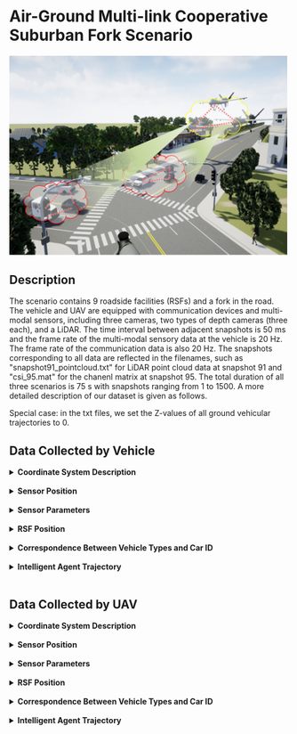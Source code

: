 # Air-Ground Multi-link Cooperative Suburban Fork Scenario
<img src="./img/Scene Overview forking road.png" alt="Display image of subruban fork scene" width="500" height="">

## Description

The scenario contains 9 roadside facilities (RSFs) and a fork in the road. The vehicle and UAV are equipped with communication devices and multi-modal sensors, including three cameras, two types of depth cameras (three each), and a LiDAR. The time interval between adjacent snapshots is 50 ms and the frame rate of the multi-modal sensory data at the vehicle is 20 Hz. The frame rate of the communication data is also 20 Hz. The snapshots corresponding to all data are reflected in the filenames, such as "snapshot91_pointcloud.txt" for LiDAR point cloud data at snapshot 91 and "csi_95.mat" for the chanenl matrix at snapshot 95. The total duration of all three scenarios is 75 s with snapshots ranging from 1 to 1500.
A more detailed description of our dataset is given as follows. 

Special case: in the txt files, we set the Z-values of all ground vehicular trajectories to 0.
 


## Data Collected by Vehicle
 
<details>
<summary><strong>Coordinate System Description</strong></summary>

#### **[World Coordinate System]:**
The world coordinate system is a North-East-Down (NED) coordinate system with the X-axis pointing north, the Y-axis pointing east, and the Z-axis pointing downward. It is a right-handed coordinate system, with the origin at the same height as the ground.

#### **[Vehicle Coordinate System]:**
This system includes both vehicles. The X-axis points forward, the Y-axis points to the right, and the Z-axis points downward relative to the vehicle. It is a right-handed coordinate system, with the origin at the center of the vehicle and a certain height relative to the ground.

The position coordinates and heading angles given in the vehicle trajectory txt files represent the position of the vehicle coordinate system's origin in the world coordinate system, as well as the orientation of the vehicle coordinate system relative to the world coordinate system. 
(Special case: in the txt files, we set the z-values of all ground vehicles' trajectories to 0. Before use, it is necessary to subtract the height of the vehicle center relative to the ground to obtain the actual coordinates of the vehicle coordinate system's origin in the world coordinate system.) Additionally, note that pitch, roll, and yaw in the vehicle trajectory txt files are given in radians.

#### **[LiDAR Coordinate System]:**
The coordinate axes align with those of the vehicle system, with the origin offset by a fixed amount relative to the vehicle coordinate system's origin.

#### **[Camera Coordinate System]:**
The coordinate axes by default align with those of the vehicle system. If multiple cameras are mounted on a device, each camera's orientation will be specified. The camera origin is offset by a fixed amount relative to the vehicle coordinate system's origin.

#### **[mmWave Radar Coordinate System]:**
The coordinate axes align with those of the vehicle system, with the origin offset by a fixed amount relative to the vehicle coordinate system's origin.

#### **[Communication Antenna Coordinate System]:**
The coordinate axes align with those of the vehicle system, with the origin offset by a fixed amount relative to the vehicle coordinate system's origin.

</details><br/>

<details>
<summary><strong>Sensor Position</strong></summary>

The scenario includes vehicles of the **"Semi Truck"**, **"Pickup"**, **"Blue SUV"**, **"Concrete"**, **"Engineering Vehicle"**, **"Compact SUV"**, **"Sedan"**, **"Refuse Truck"** and **"Subcompact SUV"** types. The relative coordinate positions and parameter information of the sensors are given as follows:


<table>
  <thead>
    <tr>
      <th rowspan="2">Side View</th>
      <th rowspan="2">Name</th>
      <th colspan="8" style="text-align: center;">Camera</th>
      <th colspan="5" style="text-align: center;">LiDAR</th>
      <th colspan="5" style="text-align: center;">mmWave Radar</th>
    </tr>
    <tr>
      <th>Direction</th>
      <th>X(m)</th>
      <th>Y(m)</th>
      <th>Z(m)</th>
      <th>Pitch</th>
      <th>Roll</th>
      <th>Yaw</th>
      <th>FoV Degrees(°)</th>
      <th>X(m)</th>
      <th>Y(m)</th>
      <th>Z(m)</th>
      <th>Vertical FoV(°)</th>
      <th>Horizontal FoV(°)</th>
      <th>X(m)</th>
      <th>Y(m)</th>
      <th>Z(m)</th>
      <th>Vertical FoV(°)</th>
      <th>Horizontal FoV(°)</th>
    </tr>
  </thead>
  <tbody>
    <tr>
      <td><img src="./img/car1.png" alt="Side view of car1" width="100"></td>
      <td>Semi Truck</td>
      <td>+x</td>
      <td>4.5</td>
      <td>0</td>
      <td>-2</td>
      <td>0</td>
      <td>0</td>
      <td>0</td>
      <td>100</td>
      <td>0</td>
      <td>0</td>
      <td>-4</td>
      <td>-25~15</td>
      <td>-180~180</td>
      <td>0</td>
      <td>0</td>
      <td>0.8</td>
      <td>-10~10</td>
      <td>-90~90</td>
    </tr>
    <tr>
      <td><img src="img/car2.png" alt="Side view of car2" width="100"></td>
      <td>Pickup</td>
      <td>+x</td>
      <td>3.5</td>
      <td>0</td>
      <td>-1.2</td>
      <td>0</td>
      <td>0</td>
      <td>0</td>
      <td>100</td>
      <td>0</td>
      <td>0</td>
      <td>-2.4</td>
      <td>-25~15</td>
      <td>-180~180</td>
      <td>0</td>
      <td>0</td>
      <td>0.8</td>
      <td>-10~10</td>
      <td>-90~90</td>
    </tr>
    <tr>
      <td><img src="img/Car_suv_blue.png" alt="Side view of car_SUV_blue" width="100"></td>
      <td>Blue SUV</td>
      <td>+x</td>
      <td>2</td>
      <td>0</td>
      <td>-1</td>
      <td>0</td>
      <td>0</td>
      <td>0</td>
      <td>100</td>
      <td>0</td>
      <td>0</td>
      <td>-1.9</td>
      <td>-25~15</td>
      <td>-180~180</td>
      <td>0</td>
      <td>0</td>
      <td>0.8</td>
      <td>-10~10</td>
      <td>-90~90</td>
    </tr>
    <tr>
      <td><img src="img/hunnintuche.png" alt="Side view of hunnintuche" width="100"></td>
      <td>Concrete</td>
      <td>+x</td>
      <td>1</td>
      <td>0</td>
      <td>-4.1</td>
      <td>0</td>
      <td>0</td>
      <td>0</td>
      <td>100</td>
      <td>0</td>
      <td>0</td>
      <td>-4.1</td>
      <td>-25~15</td>
      <td>-180~180</td>
      <td>0</td>
      <td>0</td>
      <td>0.8</td>
      <td>-10~10</td>
      <td>-90~90</td>
    </tr>
    <tr>
      <td><img src="img/pika.png" alt="Side view of pika" width="100"></td>
      <td>Engineering Vehicle</td>
      <td>+x</td>
      <td>2.8</td>
      <td>0</td>
      <td>-1.2</td>
      <td>0</td>
      <td>0</td>
      <td>0</td>
      <td>100</td>
      <td>0</td>
      <td>0</td>
      <td>-2</td>
      <td>-25~15</td>
      <td>-180~180</td>
      <td>0</td>
      <td>0</td>
      <td>0.8</td>
      <td>-10~10</td>
      <td>-90~90</td>
    </tr>
    <tr>
      <td><img src="img/SUV_NEW.png" alt="Side view of SUV_NEW" width="100"></td>
      <td>Compact SUV</td>
      <td>+x</td>
      <td>2.2</td>
      <td>0</td>
      <td>-1</td>
      <td>0</td>
      <td>0</td>
      <td>0</td>
      <td>100</td>
      <td>0</td>
      <td>0</td>
      <td>-1.78</td>
      <td>-25~15</td>
      <td>-180~180</td>
      <td>0</td>
      <td>0</td>
      <td>0.8</td>
      <td>-10~10</td>
      <td>-90~90</td>
    </tr>
    <tr>
      <td><img src="img/xiaochar-2.png" alt="Side view of xiaochar-2" width="100"></td>
      <td>Sedan</td>
      <td>+x</td>
      <td>2.3</td>
      <td>0</td>
      <td>-1</td>
      <td>0</td>
      <td>0</td>
      <td>0</td>
      <td>100</td>
      <td>0</td>
      <td>0</td>
      <td>-1.6</td>
      <td>-25~15</td>
      <td>-180~180</td>
      <td>0</td>
      <td>0</td>
      <td>0.8</td>
      <td>-10~10</td>
      <td>-90~90</td>
    </tr>
    <tr>
      <td><img src="./img/rush.png" alt="Side view of rush" width="100"></td>
      <td>Refuse Truck</td>
      <td>+x</td>
      <td>2.5</td>
      <td>0</td>
      <td>-4.1</td>
      <td>0</td>
      <td>0</td>
      <td>0</td>
      <td>100</td>
      <td>0</td>
      <td>0</td>
      <td>-4.1</td>
      <td>-25~15</td>
      <td>-180~180</td>
      <td>0</td>
      <td>0</td>
      <td>0.8</td>
      <td>-10~10</td>
      <td>-90~90</td>
    </tr>
    <tr>
      <td><img src="img/suv-2.png" alt="Side view of SUV-2" width="100"></td>
      <td>Subcompact SUV</td>
      <td>+x</td>
      <td>1.8</td>
      <td>0</td>
      <td>-1</td>
      <td>0</td>
      <td>0</td>
      <td>0</td>
      <td>100</td>
      <td>0</td>
      <td>0</td>
      <td>-1.9</td>
      <td>-25~15</td>
      <td>-180~180</td>
      <td>0</td>
      <td>0</td>
      <td>0.8</td>
      <td>-10~10</td>
      <td>-90~90</td>
    </tr>
  </tbody>
</table>

<table>
  <thead>
    <tr>
      <th rowspan="2">Side View</th>
      <th rowspan="2">Name</th>
      <th colspan="3" style="text-align: center;">Communication Equipment</th>
    </tr>
    <tr>
      <th>X(m)</th>
      <th>Y(m)</th>
      <th>Z(m)</th>
    </tr>
  </thead>
  <tbody>
    <tr>
      <td><img src="./img/car1.png" alt="Side view of car1" width="100"></td>
      <td>Semi Truck</td>
      <td>1.7</td>
      <td>0</td>
      <td>-1.7</td>
    </tr>
    <tr>
      <td><img src="img/car2.png" alt="Side view of car2" width="100"></td>
      <td>Pickup</td>
      <td>X</td>
      <td>X</td>
      <td>X</td>
    </tr>
    <tr>
      <td><img src="img/Car_suv_blue.png" alt="Side view of car_SUV_blue" width="100"></td>
      <td>Blue SUV</td>
      <td>0.8</td>
      <td>0</td>
      <td>-1</td>
    </tr>
    <tr>
      <td><img src="img/hunnintuche.png" alt="Side view of hunnintuche" width="100"></td>
      <td>Concrete</td>
      <td>0.8</td>
      <td>0</td>
      <td>-1</td>
    </tr>
    <tr>
      <td><img src="img/pika.png" alt="Side view of pika" width="100"></td>
      <td>Engineering Vehicle</td>
      <td>0.3</td>
      <td>0</td>
      <td>-1</td>
    </tr>
    <tr>
      <td><img src="img/SUV_NEW.png" alt="Side view of SUV_NEW" width="100"></td>
      <td>Compact SUV</td>
      <td>0.6</td>
      <td>-0.6</td>
      <td>-0.9</td>
    </tr>
    <tr>
      <td><img src="img/xiaochar-2.png" alt="Side view of xiaochar-2" width="100"></td>
      <td>Sedan</td>
      <td>0.6</td>
      <td>-0.6</td>
      <td>-1</td>
    </tr>
    <tr>
      <td><img src="./img/rush.png" alt="Side view of rush" width="100"></td>
      <td>Refuse Truck</td>
      <td>X</td>
      <td>X</td>
      <td>X</td>
    </tr>
    <tr>
      <td><img src="img/suv-2.png" alt="Side view of SUV-2" width="100"></td>
      <td>Subcompact SUV</td>
      <td>0.8</td>
      <td>0</td>
      <td>-1</td>
    </tr>
  </tbody>
</table>



<table>
  <thead>
    <tr>
      <th rowspan="3">Name</th>
      <th rowspan="3">Direction</th>
      <th colspan="7" style="text-align: center;">Camera</th>
      <th colspan="5" style="text-align: center;">LiDAR</th>
      <th colspan="5" style="text-align: center;">mmWave Radar</th>
    </tr>
    <tr>
      <th>X(m)</th>
      <th>Y(m)</th>
      <th>Z(m)</th>
      <th>Pitch</th>
      <th>Roll</th>
      <th>Yaw</th>
      <th>FoV Degrees(°)</th>
      <th>X(m)</th>
      <th>Y(m)</th>
      <th>Z(m)</th>
      <th>Vertical FoV(°)</th>
      <th>Horizontal FoV(°)</th>
      <th>X(m)</th>
      <th>Y(m)</th>
      <th>Z(m)</th>
      <th>Vertical FoV(°)</th>
      <th>Horizontal FoV(°)</th>
    </tr>
  </thead>
  <tbody>
    <tr>
      <td rowspan="3">RSF</td> <!-- This cell now spans three rows -->
      <td>Left</td>
      <td>4.9</td>
      <td>0</td>
      <td>5.4</td>
      <td>-25</td>
      <td>0</td>
      <td>90</td>
      <td>75</td>
      <td rowspan="3">-0.2</td>
      <td rowspan="3">0</td>
      <td rowspan="3">4.3</td>
      <td rowspan="3">-40~0</td>
      <td rowspan="3">-180~180</td>
      <td rowspan="3">-0.2</td>
      <td rowspan="3">0</td>
      <td rowspan="3">-0.8</td>
      <td rowspan="3">-10~10</td>
      <td rowspan="3">-90~90</td>
    </tr>
    <tr>
      <td>Middle</td>
      <td>5</td>
      <td>0</td>
      <td>5.4</td>
      <td>-25</td>
      <td>0</td>
      <td>0</td>
      <td>110</td>
    </tr>
    <tr>
      <td>Right</td>
      <td>4.8</td>
      <td>0</td>
      <td>5.4</td>
      <td>-25</td>
      <td>0</td>
      <td>-90</td>
      <td>75</td>
    </tr>
    <!-- Additional rows for other data as needed -->
  </tbody>
</table>



<table>
  <thead>
    <tr>
      <th rowspan="3">Name</th>
      <th colspan="3" style="text-align: center;">Communication Equipment</th>
    </tr>
    <tr>
      <th>X(m)</th>
      <th>Y(m)</th>
      <th>Z(m)</th>
    </tr>
  </thead>
  <tbody>
    <tr>
      <td rowspan="1">RSF</td> <!-- This cell now spans three rows -->
      <td>3</td>
      <td>0</td>
      <td>-6</td>
    </tr>
    <!-- Additional rows for other data as needed -->
  </tbody>
</table>


**Direction:** This parameter represents the installation orientation of the sensor in the vehicle coordinate system, which can be one of the six directions: +x, -x, +y, -y, +z, -z. It describes the installation location and direction of the sensor relative to the vehicle body.

**X, Y, Z:** These three parameters collectively describe the three-dimensional spatial position of the sensor in the vehicle coordinate system, with the unit in meters. They provide the spatial coordinates of the sensor relative to the vehicle origin.

**Pitch, Roll, Yaw:** These three parameters describe the three rotational angles of the sensor in the vehicle coordinate system, with the unit in degrees. Pitch represents the pitch angle, Roll represents the roll angle, and Yaw represents the yaw angle. They define the spatial attitude of the sensor.

**Field of View (FoV) Degrees(°):** This parameter gives the total field of view angle of the sensor, with the unit in degrees. It reflects the range of the scene that the sensor can perceive.

**Vertical FoV(°):** This parameter gives the vertical field of view angle of the sensor, with the unit in degrees. It defines the sensor's perception range in the vertical direction.

**Horizontal FoV(°):** This parameter gives the horizontal field of view angle of the sensor, with the unit in degrees. It defines the sensor's perception range in the horizontal direction.

</details><br/>

<details>
<summary><strong>Sensor Parameters</strong></summary>


The camera and LiDAR sensors deployed on the vehicles in this scenario are of the same type. The specific sensor parameters are as follows:

| **Camera RGB Sensor Parameters**    | **Value** |
|-------------------------------------|-----------|
| **Width**                           | 1920      |
| **Height**                          | 1080      |
| **FOV**                             | 100°      |
| **AutoExpcosureSpeed**              | 100       |
| **AutoExposureBias**                | 0         |
| **AutoExposureMaxBrightness**       | 0.64      |
| **AutoExposureMinBrightness**       | 0.03      |
| **MotionBlurAmount**                | 0         |
| **TargetGamma**                     | 1.0       |

 | **Camera Depth Sensor Parameters** | **Value**                     |
|------------------------------------|-------------------------------|
| **Width**                          | 1920                          |
| **Height**                         | 1080                          |
| **FOV**                            | 100°                          |
| **MotionBlurAmount**               | 0                             |
| **Image Type**                     | DepthPlanner/DepthPerspective |
| **TargetGamma**                    | 1.0                           |
| **OrthoWidth**                     | 5.12                          |

| **LiDAR Sensor Parameters** |  **Value** |
|-----------------------------|-------|
| **NumberOfChannels**        | 16    |
| **HorizontalFOVStart**      | -180°  |
| **HorizontalFOVEnd**        | 180°   |
| **VerticalFOVUpper**        | 15°   |
| **VerticalFOVLower**        | -25°  |


The camera and LiDAR sensors deployed on the RSFs in this scenario are also of the same type. The specific sensor parameters are as follows:

| **Camera RGB Sensor Parameters**    | **Value** |
|-------------------------------------|-----------|
| **Width**                           | 1920      |
| **Height**                          | 1080      |
| **FOV**                             | 100°      |
| **AutoExpcosureSpeed**              | 100       |
| **AutoExposureBias**                | 0         |
| **AutoExposureMaxBrightness**       | 0.64      |
| **AutoExposureMinBrightness**       | 0.03      |
| **MotionBlurAmount**                | 0         |
| **TargetGamma**                     | 1.0       |

 | **Camera Depth Sensor Parameters** | **Value**                     |
|------------------------------------|-------------------------------|
| **Width**                          | 1920                          |
| **Height**                         | 1080                          |
| **FOV**                            | 100°                          |
| **MotionBlurAmount**               | 0                             |
| **Image Type**                     | DepthPlanner/DepthPerspective |
| **TargetGamma**                    | 1.0                           |
| **OrthoWidth**                     | 5.12                          |

| **LiDAR Sensor Parameters** | **Value** |
|-----------------------------|-----------|
| **NumberOfChannels**        | 64        |
| **HorizontalFOVStart**      | -180°     |
| **HorizontalFOVEnd**        | 180°      |
| **VerticalFOVUpper**        | 0°        |
| **VerticalFOVLower**        | -40°      |


The mmWave radar deployed on the vehicles and RSFs in this scenario are of the same type. The specific sensor parameters are as follows:

| **Parameters**             | **Value** |
| -------------------------- | --------- |
| **MIMO Antenna**            | 4 transmitter (Tx) & 3 receiver (Rx)    |
| **StartFrequency**            | 77 GHz    |
| **StopFrequency**             | 81 GHz    |
| **NumberOfChirpsPerFrame** | 101       |
| **ChirpLength**               | 20 μs     |
| **ResetTimeBetweenChirps**  | 0 μs      |
| **FirstSample**               | 2 μs      |
| **SampleSpacing**             | 5 ns      |
| **LastSample**                | 7 μs      |
| **NumberOfSamples**          | 1000      |
|**MaximumDetectionRange**     | 74.9 m|
|**RangeResolution**           |0.1499 m|
|**DopplerVelocityRange**      | ±47.42 m/s|
|**DopplerVelocityResolution** | 0.939 m/s|
| **HorizontalFOVStart**      | -45°      |
| **HorizontalFOVEnd**        | 45°       |
| **VerticalFOVUpper**        | 10°         |
| **VerticalFOVLower**        | -10°       |

Detailed parameters of communication equipment are listed as follows.

| **Parameters**                                               | **Value**                                                                                                                                          |
| ------------------------------------------------------------ |----------------------------------------------------------------------------------------------------------------------------------------------------|
| Antenna type                                                 | SISO (1 antenna at Tx & 1 antenna at Rx)   <br /> MIMO (4 antennas at Tx & 4 antennas at Rx)  <br/> Massive MIMO (128 antennas at Tx & 32 antennas at Rx)                                                |
| Antenna element spacing                                      | Half wavelength                                                                                                                                    |
| Frequency band                                               | mmWave: 28 GHz carrier frequency with 2 GHz communication bandwidth <br/> Sub-6 GHz: 5.9 GHz carrier frequency with 20 MHz communication bandwidth |                                                              |
| Waveform                                                     | Sinusoid                                                                                                                                           |

</details><br/>

<details>
<summary><strong>RSF Position</strong></summary>

The deployment of RSFs is the same across different traffic density scenarios, and the table below describes the positions of RSFs in each scenario.

<table>
  <thead>
    <tr>
      <th>ID</th>
      <th>X(m)</th>
      <th>Y(m)</th>
      <th>Z(m)</th>
      <th>Pitch</th>
      <th>Roll</th>
      <th>Yaw</th>
    </tr>
  </thead>
  <tbody>
    <tr>
      <td>RSF1</td>
      <td>190</td>
      <td>-69.7</td>
      <td>0</td>
      <td>0</td>
      <td>0</td>
      <td>-25</td>
    </tr>
    <tr>
      <td>RSF2</td>
      <td>175.6</td>
      <td>-49.3</td>
      <td>0</td>
      <td>0</td>
      <td>0</td>
      <td>97</td>
    </tr>
    <tr>
      <td>RSF3</td>
      <td>165.7</td>
      <td>-72.4</td>
      <td>0</td>
      <td>0</td>
      <td>0</td>
      <td>-145</td>
    </tr>
    <tr>
      <td>RSF4</td>
      <td>229.3</td>
      <td>-1.7</td>
      <td>0</td>
      <td>0</td>
      <td>0</td>
      <td>130</td>
    </tr>
    <tr>
      <td>RSF5</td>
      <td>244.3</td>
      <td>-18.2</td>
      <td>0</td>
      <td>0</td>
      <td>0</td>
      <td>-50</td>
    </tr>
    <tr>
      <td>RSF6</td>
      <td>77.4</td>
      <td>-10.9</td>
      <td>0</td>
      <td>0</td>
      <td>0</td>
      <td>65</td>
    </tr>
      <td>RSF7</td>
      <td>68.3</td>
      <td>-32.6</td>
      <td>3.9</td>
      <td>0</td>
      <td>0</td>
      <td>-115</td>
    </tr>
    <tr>
      <td>RSF8</td>
      <td>201.3</td>
      <td>-163.8</td>
      <td>0</td>
      <td>0</td>
      <td>0</td>
      <td>4</td>
    </tr>
    <tr>
      <td>RSF9</td>
      <td>176.6</td>
      <td>-165.7</td>
      <td>0</td>
      <td>0</td>
      <td>0</td>
      <td>-176</td>
    </tr>
  </tbody>
</table>

**X, Y, Z:** These three parameters collectively describe the three-dimensional spatial position of the RSF in the scenario, with the unit in meters.

**Pitch, Roll, Yaw:** These three parameters describe the three rotational angles of the RSF in the scenario, with the unit in degrees. Pitch represents the pitch angle, Roll represents the roll angle, and Yaw represents the yaw angle. They define the spatial attitude of the RSF.

<img src="./img/forking_road_Overlook_v1.png" alt="Description of your image" width="600" height="400">

</details><br/>

<details>
<summary><strong>Correspondence Between Vehicle Types and Car ID</strong></summary>
 

<table>
  <tr>
    <th rowspan="2">Type</th>
    <th colspan="3" style="text-align: center;">Car ID under different intelligent agent densities</th>
  </tr>
  <tr>
    <th>Low</th>
    <th>Medium</th>
    <th>High</th>
  </tr>
  <tr>
    <td>Semi Truck</td>
    <td>X</td>
    <td>9</td>
    <td>9</td>
  </tr>
  <tr>
    <td>Pickup</td>
    <td>X</td>
    <td>X</td>
    <td>X</td>
  </tr>
  <tr>
    <td>Blue SUV</td>
    <td>2 3</td>
    <td>2 3 11</td>
    <td>2 3 11 21 22</td>
  </tr>
  <tr>
    <td>Concrete</td>
    <td>1</td>
    <td>1 12</td>
    <td>1 12</td>
  </tr>
  <tr>
    <td>Engineering Vehicle</td>
    <td>7</td>
    <td>7 14</td>
    <td>7 14 25</td>
  </tr>
  <tr>
    <td>Compact SUV</td>
    <td>5 6 8</td>
    <td>5 6 8 15</td>
    <td>5 6 8 15 16 17 18</td>
  </tr>
  <tr>
    <td>Sedan</td>
    <td>X</td>
    <td>10</td>
    <td>10 23 24</td>
  </tr>
  <tr>
    <td>Refuse Truck</td>
    <td>X</td>
    <td>X</td>
    <td>X</td>
  </tr>
  <tr>
    <td>SUV-2</td>
    <td>4</td>
    <td>4 13</td>
    <td>4 13 19 20</td>
  </tr>
</table>
<p><strong>Note:</strong> In the table below, "X" indicates that the Type is not applicable.</p>
</details><br/>

<details>
<summary><strong>Intelligent Agent Trajectory</strong></summary>

The vehicle pose information for each frame is represented as follows:

- The first 3 columns represent the x, y, and z coordinates of the vehicle in that frame, in meters.
- The next 3 columns represent the roll, pitch, and yaw angles of the vehicle in that frame, in radians.
- The last column represents the frame number.

| Traffic Density | Folder Link                                                      |
| --------------- |------------------------------------------------------------------|
| Low             | [Low Traffic Density Folder](./trajectories/Vehicular/low)       |
| Medium          | [Medium Traffic Density Folder](./trajectories/Vehicular/medium) |
| High            | [High Traffic Density Folder](./trajectories/Vehicular/high)     |                               |



It should be noted that the frame interval of each car in the simulation scene is a subset of the 1st frame to the 1500th frame. For example, Car1 enters the scene at the 1st frame and leaves the scene at the 828th frame. The valid frame interval is from the 1st frame to the 827th frame, and the 828th frame to the 1500th frame is an invalid frame interval, which does not provide perception and communication data.
We sort out the valid simulation intervals of each car in this scene as follows.
<table>
  <tr>
    <th rowspan="2">Car id</th>
    <th colspan="2" style="text-align: center;">Sunnyday_Morning_Low intelligent agent density</th>
    <th colspan="2" style="text-align: center;">Sunnyday_Morning_Medium intelligent agent density</th>
    <th colspan="2" style="text-align: center;">Snowyday_Morning_Medium intelligent agent density</th>
    <th colspan="2" style="text-align: center;">Rainyday_Morning_Medium intelligent agent density</th>
    <th colspan="2" style="text-align: center;">Sunnyday_Morning_High intelligent agent density</th>
</tr>
  <tr>
    <th>Start Frame</th>
    <th>Stop Frame</th>
    <th>Start Frame</th>
    <th>Stop Frame</th>
    <th>Start Frame</th>
    <th>Stop Frame</th>
    <th>Start Frame</th>
    <th>Stop Frame</th>
    <th>Start Frame</th>
    <th>Stop Frame</th>
  </tr>
<tr><td>Car1</td><td>2</td><td>1305</td><td>NaN</td><td>NaN</td><td>NaN</td><td>NaN</td><td>NaN</td><td>NaN</td><td>NaN</td><td>NaN</td></tr>
<tr><td>Car2</td><td>188</td><td>1499</td><td>NaN</td><td>NaN</td><td>NaN</td><td>NaN</td><td>NaN</td><td>NaN</td><td>60</td><td>603</td></tr>
<tr><td>Car3</td><td>375</td><td>1176</td><td>NaN</td><td>NaN</td><td>NaN</td><td>NaN</td><td>NaN</td><td>NaN</td><td>NaN</td><td>NaN</td></tr>
<tr><td>Car4</td><td>563</td><td>1357</td><td>NaN</td><td>NaN</td><td>NaN</td><td>NaN</td><td>NaN</td><td>NaN</td><td>180</td><td>989</td></tr>
<tr><td>Car5</td><td>750</td><td>1201</td><td>NaN</td><td>NaN</td><td>NaN</td><td>NaN</td><td>NaN</td><td>NaN</td><td>240</td><td>1499</td></tr>
<tr><td>Car6</td><td>938</td><td>1499</td><td>NaN</td><td>NaN</td><td>NaN</td><td>NaN</td><td>NaN</td><td>NaN</td><td>NaN</td><td>NaN</td></tr>
<tr><td>Car7</td><td>1125</td><td>1499</td><td>NaN</td><td>NaN</td><td>NaN</td><td>NaN</td><td>NaN</td><td>NaN</td><td>NaN</td><td>NaN</td></tr>
<tr><td>Car8</td><td>1313</td><td>1499</td><td>NaN</td><td>NaN</td><td>NaN</td><td>NaN</td><td>NaN</td><td>NaN</td><td>NaN</td><td>NaN</td></tr>
</table>

<p><strong>Note:</strong> In the table below, "NaN" indicates that The vehicle is not involved in the simulation.</p>
</details><br/>


## **Data Collected by UAV**
 
<details>
<summary><strong>Coordinate System Description</strong></summary>
 
#### **[World Coordinate System]:**
The world coordinate system is a North-East-Down (NED) coordinate system with the X-axis pointing north, the Y-axis pointing east, and the Z-axis pointing downward. It is a right-handed coordinate system, with the origin at the same height as the ground.

#### **[Vehicle Coordinate System]:**
This system includes both vehicles and UAVs. The X-axis points forward, the Y-axis points to the right, and the Z-axis points downward relative to the vehicle. It is a right-handed coordinate system, with the origin at the center of the vehicle and a certain height relative to the ground.

The position coordinates and heading angles given in the vehicle and UAV trajectory txt files represent the position of the vehicle coordinate system's origin in the world coordinate system, as well as the orientation of the vehicle coordinate system relative to the world coordinate system. 
(Special case: in the txt files, we set the Z-values of all ground vehicles' trajectories to 0. Before use, it is necessary to subtract the height of the vehicle center relative to the ground to obtain the actual coordinates of the vehicle coordinate system's origin in the world coordinate system.) Additionally, note that pitch, roll, and yaw in the vehicle and UAV trajectory txt files are given in radians.

#### **[LiDAR Coordinate System]:**
The coordinate axes align with those of the vehicle system, with the origin offset by a fixed amount relative to the vehicle coordinate system's origin.

#### **[Camera Coordinate System]:**
The coordinate axes by default align with those of the vehicle system. If multiple cameras are mounted on a device, each camera's orientation will be specified. The camera origin is offset by a fixed amount relative to the vehicle coordinate system's origin.

#### **[mmWave Radar Coordinate System]:**
The coordinate axes align with those of the vehicle system, with the origin offset by a fixed amount relative to the vehicle coordinate system's origin.

#### **[Communication Antenna Coordinate System]:**
The coordinate axes align with those of the vehicle system, with the origin offset by a fixed amount relative to the vehicle coordinate system's origin.
</details><br/>

<details>
<summary><strong>Sensor Position</strong></summary>

The scenario includes vehicles of the **"Semi Truck"**, **"Pickup"**, **"Blue SUV"**, **"Concrete"**, **"Engineering Vehicle"**, **"Compact SUV"**, **"Sedan"**, **"Refuse Truck"**, **"Subcompact SUV"** types and **"UAV"** types. The relative coordinate positions and parameter information of the sensors are given as follows:


<table>
  <thead>
    <tr>
      <th rowspan="2">Side View</th>
      <th rowspan="2">Name</th>
      <th colspan="8" style="text-align: center;">Camera</th>
      <th colspan="5" style="text-align: center;">LiDAR</th>
      <th colspan="5" style="text-align: center;">mmWave Radar</th>
    </tr>
    <tr>
      <th>Direction</th>
      <th>X(m)</th>
      <th>Y(m)</th>
      <th>Z(m)</th>
      <th>Pitch</th>
      <th>Roll</th>
      <th>Yaw</th>
      <th>FoV Degrees(°)</th>
      <th>X(m)</th>
      <th>Y(m)</th>
      <th>Z(m)</th>
      <th>Vertical FoV(°)</th>
      <th>Horizontal FoV(°)</th>
      <th>X(m)</th>
      <th>Y(m)</th>
      <th>Z(m)</th>
      <th>Vertical FoV(°)</th>
      <th>Horizontal FoV(°)</th>
    </tr>
  </thead>
  <tbody>
    <tr>
      <td><img src="./img/car1.png" alt="Side view of car1" width="100"></td>
      <td>Semi Truck</td>
      <td>+x</td>
      <td>4.5</td>
      <td>0</td>
      <td>-2</td>
      <td>0</td>
      <td>0</td>
      <td>0</td>
      <td>100</td>
      <td>0</td>
      <td>0</td>
      <td>-4</td>
      <td>-25~15</td>
      <td>-180~180</td>
      <td>0</td>
      <td>0</td>
      <td>0.8</td>
      <td>-10~10</td>
      <td>-90~90</td>
    </tr>
    <tr>
      <td><img src="img/car2.png" alt="Side view of car2" width="100"></td>
      <td>Pickup</td>
      <td>+x</td>
      <td>3.5</td>
      <td>0</td>
      <td>-1.2</td>
      <td>0</td>
      <td>0</td>
      <td>0</td>
      <td>100</td>
      <td>0</td>
      <td>0</td>
      <td>-2.4</td>
      <td>-25~15</td>
      <td>-180~180</td>
      <td>0</td>
      <td>0</td>
      <td>0.8</td>
      <td>-10~10</td>
      <td>-90~90</td>
    </tr>
    <tr>
      <td><img src="img/Car_suv_blue.png" alt="Side view of car_SUV_blue" width="100"></td>
      <td>Blue SUV</td>
      <td>+x</td>
      <td>2</td>
      <td>0</td>
      <td>-1</td>
      <td>0</td>
      <td>0</td>
      <td>0</td>
      <td>100</td>
      <td>0</td>
      <td>0</td>
      <td>-1.9</td>
      <td>-25~15</td>
      <td>-180~180</td>
      <td>0</td>
      <td>0</td>
      <td>0.8</td>
      <td>-10~10</td>
      <td>-90~90</td>
    </tr>
    <tr>
      <td><img src="img/hunnintuche.png" alt="Side view of hunnintuche" width="100"></td>
      <td>Concrete</td>
      <td>+x</td>
      <td>1</td>
      <td>0</td>
      <td>-4.1</td>
      <td>0</td>
      <td>0</td>
      <td>0</td>
      <td>100</td>
      <td>0</td>
      <td>0</td>
      <td>-4.1</td>
      <td>-25~15</td>
      <td>-180~180</td>
      <td>0</td>
      <td>0</td>
      <td>0.8</td>
      <td>-10~10</td>
      <td>-90~90</td>
    </tr>
    <tr>
      <td><img src="img/pika.png" alt="Side view of pika" width="100"></td>
      <td>Engineering Vehicle</td>
      <td>+x</td>
      <td>2.8</td>
      <td>0</td>
      <td>-1.2</td>
      <td>0</td>
      <td>0</td>
      <td>0</td>
      <td>100</td>
      <td>0</td>
      <td>0</td>
      <td>-2</td>
      <td>-25~15</td>
      <td>-180~180</td>
      <td>0</td>
      <td>0</td>
      <td>0.8</td>
      <td>-10~10</td>
      <td>-90~90</td>
    </tr>
    <tr>
      <td><img src="img/SUV_NEW.png" alt="Side view of SUV_NEW" width="100"></td>
      <td>Compact SUV</td>
      <td>+x</td>
      <td>2.2</td>
      <td>0</td>
      <td>-1</td>
      <td>0</td>
      <td>0</td>
      <td>0</td>
      <td>100</td>
      <td>0</td>
      <td>0</td>
      <td>-1.78</td>
      <td>-25~15</td>
      <td>-180~180</td>
      <td>0</td>
      <td>0</td>
      <td>0.8</td>
      <td>-10~10</td>
      <td>-90~90</td>
    </tr>
    <tr>
      <td><img src="img/xiaochar-2.png" alt="Side view of xiaochar-2" width="100"></td>
      <td>Sedan</td>
      <td>+x</td>
      <td>2.3</td>
      <td>0</td>
      <td>-1</td>
      <td>0</td>
      <td>0</td>
      <td>0</td>
      <td>100</td>
      <td>0</td>
      <td>0</td>
      <td>-1.6</td>
      <td>-25~15</td>
      <td>-180~180</td>
      <td>0</td>
      <td>0</td>
      <td>0.8</td>
      <td>-10~10</td>
      <td>-90~90</td>
    </tr>
    <tr>
      <td><img src="./img/rush.png" alt="Side view of rush" width="100"></td>
      <td>Refuse Truck</td>
      <td>+x</td>
      <td>2.5</td>
      <td>0</td>
      <td>-4.1</td>
      <td>0</td>
      <td>0</td>
      <td>0</td>
      <td>100</td>
      <td>0</td>
      <td>0</td>
      <td>-4.1</td>
      <td>-25~15</td>
      <td>-180~180</td>
      <td>0</td>
      <td>0</td>
      <td>0.8</td>
      <td>-10~10</td>
      <td>-90~90</td>
    </tr>
    <tr>
      <td><img src="img/suv-2.png" alt="Side view of SUV-2" width="100"></td>
      <td>Subcompact SUV</td>
      <td>+x</td>
      <td>1.8</td>
      <td>0</td>
      <td>-1</td>
      <td>0</td>
      <td>0</td>
      <td>0</td>
      <td>100</td>
      <td>0</td>
      <td>0</td>
      <td>-1.9</td>
      <td>-25~15</td>
      <td>-180~180</td>
      <td>0</td>
      <td>0</td>
      <td>0.8</td>
      <td>-10~10</td>
      <td>-90~90</td>
    </tr>
  </tbody>
</table>


<table>
  <thead>
    <tr>
      <th rowspan="2">Side View</th>
      <th rowspan="2">Name</th>
      <th colspan="3" style="text-align: center;">Communication Equipment</th>
    </tr>
    <tr>
      <th>X(m)</th>
      <th>Y(m)</th>
      <th>Z(m)</th>
    </tr>
  </thead>
  <tbody>
    <tr>
      <td><img src="./img/car1.png" alt="Side view of car1" width="100"></td>
      <td>Semi Truck</td>
      <td>1.7</td>
      <td>0</td>
      <td>-1.7</td>
    </tr>
    <tr>
      <td><img src="img/car2.png" alt="Side view of car2" width="100"></td>
      <td>Pickup</td>
      <td>X</td>
      <td>X</td>
      <td>X</td>
    </tr>
    <tr>
      <td><img src="img/Car_suv_blue.png" alt="Side view of car_SUV_blue" width="100"></td>
      <td>Blue SUV</td>
      <td>0.8</td>
      <td>0</td>
      <td>-1</td>
    </tr>
    <tr>
      <td><img src="img/hunnintuche.png" alt="Side view of hunnintuche" width="100"></td>
      <td>Concrete</td>
      <td>0.8</td>
      <td>0</td>
      <td>-1</td>
    </tr>
    <tr>
      <td><img src="img/pika.png" alt="Side view of pika" width="100"></td>
      <td>Engineering Vehicle</td>
      <td>0.3</td>
      <td>0</td>
      <td>-1</td>
    </tr>
    <tr>
      <td><img src="img/SUV_NEW.png" alt="Side view of SUV_NEW" width="100"></td>
      <td>Compact SUV</td>
      <td>0.6</td>
      <td>-0.6</td>
      <td>-0.9</td>
    </tr>
    <tr>
      <td><img src="img/xiaochar-2.png" alt="Side view of xiaochar-2" width="100"></td>
      <td>Sedan</td>
      <td>0.6</td>
      <td>-0.6</td>
      <td>-1</td>
    </tr>
    <tr>
      <td><img src="./img/rush.png" alt="Side view of rush" width="100"></td>
      <td>Refuse Truck</td>
      <td>X</td>
      <td>X</td>
      <td>X</td>
    </tr>
    <tr>
      <td><img src="img/suv-2.png" alt="Side view of SUV-2" width="100"></td>
      <td>Subcompact SUV</td>
      <td>0.8</td>
      <td>0</td>
      <td>-1</td>
    </tr>
  </tbody>
</table>

<table>
    <thead>
        <tr>
        <th rowspan="2">Side View</th>
        <th rowspan="2">Name</th>
        <th colspan="8" style="text-align: center;">Camera</th>
        <th colspan="5" style="text-align: center;">LiDAR</th>
        <th colspan="5" style="text-align: center;">mmWave Radar</th>
        </tr>
        <tr>
        <th>Direction</th>
        <th>X(m)</th>
        <th>Y(m)</th>
        <th>Z(m)</th>
        <th>Pitch</th>
        <th>Roll</th>
        <th>Yaw</th>
        <th>FoV Degrees(°)</th>
        <th>X(m)</th>
        <th>Y(m)</th>
        <th>Z(m)</th>
        <th>Vertical FoV(°)</th>
        <th>Horizontal FoV(°)</th>
        <th>X(m)</th>
        <th>Y(m)</th>
        <th>Z(m)</th>
        <th>Vertical FoV(°)</th>
        <th>Horizontal FoV(°)</th>
        </tr>
    </thead>
    <tbody>
        <tr>
        <td><img src="./img/drone.png" alt="Side view of UAV" width="100"></td>
        <td>UAV</td>
        <td>+x</td>
        <td>4</td>
        <td>0</td>
        <td>-2</td>
        <td>0</td>
        <td>0</td>
        <td>0</td>
        <td>100</td>
        <td>0</td>
        <td>0</td>
        <td>-1.9</td>
        <td>-25~15</td>
        <td>-180~180</td>
        <td>0</td>
        <td>0</td>
        <td>0.8</td>
        <td>-10~10</td>
        <td>-90~90</td>
        </tr>
    </tbody>
</table>

<table>
    <thead>
        <tr>
        <th rowspan="2">Side View</th>
        <th rowspan="2">Name</th>
        <th colspan="3" style="text-align: center;">Communication Equipment</th>
        </tr>
        <tr>
        <th>X(m)</th>
        <th>Y(m)</th>
        <th>Z(m)</th>
        </tr>
    </thead>
    <tbody>
        <tr>
        <td><img src="./img/drone.png" alt="Side view of UAV" width="100"></td>
        <td>UAV</td>
        <td>0</td>
        <td>0</td>
        <td>2</td>
        </tr>
    </tbody>
</table>




<table>
  <thead>
    <tr>
      <th rowspan="3">Name</th>
      <th rowspan="3">Direction</th>
      <th colspan="7" style="text-align: center;">Camera</th>
      <th colspan="5" style="text-align: center;">LiDAR</th>
      <th colspan="5" style="text-align: center;">mmWave Radar</th>
    </tr>
    <tr>
      <th>X(m)</th>
      <th>Y(m)</th>
      <th>Z(m)</th>
      <th>Pitch</th>
      <th>Roll</th>
      <th>Yaw</th>
      <th>FoV Degrees(°)</th>
      <th>X(m)</th>
      <th>Y(m)</th>
      <th>Z(m)</th>
      <th>Vertical FoV(°)</th>
      <th>Horizontal FoV(°)</th>
      <th>X(m)</th>
      <th>Y(m)</th>
      <th>Z(m)</th>
      <th>Vertical FoV(°)</th>
      <th>Horizontal FoV(°)</th>
    </tr>
  </thead>
  <tbody>
    <tr>
      <td rowspan="3">RSF</td> <!-- This cell now spans three rows -->
      <td>Left</td>
      <td>4.9</td>
      <td>0</td>
      <td>5.4</td>
      <td>-25</td>
      <td>0</td>
      <td>90</td>
      <td>75</td>
      <td rowspan="3">-0.2</td>
      <td rowspan="3">0</td>
      <td rowspan="3">4.3</td>
      <td rowspan="3">-40~0</td>
      <td rowspan="3">-180~180</td>
      <td rowspan="3">-0.2</td>
      <td rowspan="3">0</td>
      <td rowspan="3">0.8</td>
      <td rowspan="3">-10~10</td>
      <td rowspan="3">-90~90</td>
    </tr>
    <tr>
      <td>Middle</td>
      <td>5</td>
      <td>0</td>
      <td>5.4</td>
      <td>-25</td>
      <td>0</td>
      <td>0</td>
      <td>110</td>
    </tr>
    <tr>
      <td>Right</td>
      <td>4.8</td>
      <td>0</td>
      <td>5.4</td>
      <td>-25</td>
      <td>0</td>
      <td>-90</td>
      <td>75</td>
    </tr>
    <!-- Additional rows for other data as needed -->
  </tbody>
</table>




<table>
  <thead>
    <tr>
      <th rowspan="3">Name</th>
      <th colspan="3" style="text-align: center;">Communication Equipment</th>
    </tr>
    <tr>
      <th>X(m)</th>
      <th>Y(m)</th>
      <th>Z(m)</th>
    </tr>
  </thead>
  <tbody>
    <tr>
      <td rowspan="1">RSF</td> <!-- This cell now spans three rows -->
      <td>3</td>
      <td>0</td>
      <td>6</td>
    </tr>
    <!-- Additional rows for other data as needed -->
  </tbody>
</table>

**Direction:** This parameter represents the installation orientation of the sensor in the vehicle coordinate system, which can be one of the six directions: +x, -x, +y, -y, +z, -z. It describes the installation location and direction of the sensor relative to the vehicle body.

**X, Y, Z:** These three parameters collectively describe the three-dimensional spatial position of the sensor in the vehicle coordinate system, with the unit in meters. They provide the spatial coordinates of the sensor relative to the vehicle origin.

**Pitch, Roll, Yaw:** These three parameters describe the three rotational angles of the sensor in the vehicle coordinate system, with the unit in degrees. Pitch represents the pitch angle, Roll represents the roll angle, and Yaw represents the yaw angle. They define the spatial attitude of the sensor.

**Field of View (FoV) Degrees(°):** This parameter gives the total field of view angle of the sensor, with the unit in degrees. It reflects the range of the scene that the sensor can perceive.

**Vertical FoV(°):** This parameter gives the vertical field of view angle of the sensor, with the unit in degrees. It defines the sensor's perception range in the vertical direction.

**Horizontal FoV(°):** This parameter gives the horizontal field of view angle of the sensor, with the unit in degrees. It defines the sensor's perception range in the horizontal direction.
</details><br/>

<details>
<summary><strong>Sensor Parameters</strong></summary>
 
The camera and LiDAR sensors deployed on the vehicles in this scenario are of the same type. The specific sensor parameters are as follows:

| **Camera RGB Sensor Parameters**    | **Value** |
|-------------------------------------|-----------|
| **Width**                           | 1920      |
| **Height**                          | 1080      |
| **FOV**                             | 100°      |
| **AutoExpcosureSpeed**              | 100       |
| **AutoExposureBias**                | 0         |
| **AutoExposureMaxBrightness**       | 0.64      |
| **AutoExposureMinBrightness**       | 0.03      |
| **MotionBlurAmount**                | 0         |
| **TargetGamma**                     | 1.0       |

 | **Camera Depth Sensor Parameters** | **Value**                     |
|------------------------------------|-------------------------------|
| **Width**                          | 1920                          |
| **Height**                         | 1080                          |
| **FOV**                            | 100°                          |
| **MotionBlurAmount**               | 0                             |
| **Image Type**                     | DepthPlanner/DepthPerspective |
| **TargetGamma**                    | 1.0                           |
| **OrthoWidth**                     | 5.12                          |

| **LiDAR Sensor Parameters** |  **Value**  |
|-----------------------------|-------|
| **NumberOfChannels**        | 16    |
| **HorizontalFOVStart**      | -180°  |
| **HorizontalFOVEnd**        | 180°   |
| **VerticalFOVUpper**        | 15°    |
| **VerticalFOVLower**        | -25°   |

The camera and LiDAR sensors deployed on the UAVs in this scenario are of the same type. The specific sensor parameters are as follows:

| **Camera RGB Sensor Parameters**    | **Value** |
|-------------------------------------|-----------|
| **Width**                           | 1920      |
| **Height**                          | 1080      |
| **FOV**                             | 100°      |
| **AutoExpcosureSpeed**              | 100       |
| **AutoExposureBias**                | 0         |
| **AutoExposureMaxBrightness**       | 0.64      |
| **AutoExposureMinBrightness**       | 0.03      |
| **MotionBlurAmount**                | 0         |
| **TargetGamma**                     | 1.0       |

 | **Camera Depth Sensor Parameters** | **Value**                    |
|------------------------------------|------------------------------|
| **Width**                          | 1920                         |
| **Height**                         | 1080                         |
| **FOV**                            | 100°                          |
| **MotionBlurAmount**               | 0                            |
| **Image Type**                     | DepthPlanner/DepthPerspective |
| **TargetGamma**                    | 1.0                          |
| **OrthoWidth**                     | 5.12                         |

| **LiDAR Sensor Parameters** | **Value** |
|-----------------------------|-----------|
| **NumberOfChannels**        | 16        |
| **HorizontalFOVStart**      | -180°      |
| **HorizontalFOVEnd**        | 180°       |
| **VerticalFOVUpper**        | 0°         |
| **VerticalFOVLower**        | -75°       |


The camera and LiDAR sensors deployed on the RSFs in this scenario are also of the same type. The specific sensor parameters are as follows:

| **Camera RGB Sensor Parameters**    | **Value** |
|-------------------------------------|----------|
| **Width**                           | 1920     |
| **Height**                          | 1080     |
| **FOV**                             | 100°      |
| **AutoExpcosureSpeed**              | 100      |
| **AutoExposureBias**                | 0        |
| **AutoExposureMaxBrightness**       | 0.64     |
| **AutoExposureMinBrightness**       | 0.03     |
| **MotionBlurAmount**                | 0        |
| **TargetGamma**                     | 1.0      |

 | **Camera Depth Sensor Parameters** | **Value**                     |
|------------------------------------|-------------------------------|
| **Width**                          | 1920                          |
| **Height**                         | 1080                          |
| **FOV**                            | 100°                          |
| **MotionBlurAmount**               | 0                             |
| **Image Type**                     | DepthPlanner/DepthPerspective |
| **TargetGamma**                    | 1.0                           |
| **OrthoWidth**                     | 5.12                          |

| **LiDAR Sensor Parameters** | **Value** |
|-----------------------------|-----------|
| **NumberOfChannels**        | 64        |
| **HorizontalFOVStart**      | -180°     |
| **HorizontalFOVEnd**        | 180°      |
| **VerticalFOVUpper**        | 0°        |
| **VerticalFOVLower**        | -40°      |


The mmWave radar deployed on UAVs in this scenario are of the same type. The specific sensor parameters are as follows:



| **Parameters**             | **Value** |
| -------------------------- | --------- |
| **SISO Antenna**            | 1 transmitter (Tx) & 1 receiver (Rx)    |
| **StartFrequency**            | 77 GHz    |
| **StopFrequency**             | 81 GHz    |
| **NumberOfChirpsPerFrame** | 101       |
| **ChirpLength**               | 20 μs     |
| **ResetTimeBetweenChirps**  | 0 μs      |
| **FirstSample**               | 2 μs      |
| **SampleSpacing**             | 2.5 ns      |
| **LastSample**                | 4.5 μs      |
| **NumberOfSamples**          | 1000      |
|**MaximumDetectionRange**     | 149.9 m|
|**RangeResolution**           |0.2997 m|
|**DopplerVelocityRange**      | ±47.42 m/s|
|**DopplerVelocityResolution** | 0.939 m/s|
| **HorizontalFOVStart**      | -45°      |
| **HorizontalFOVEnd**        | 45°       |
| **VerticalFOVUpper**        | 45°         |
| **VerticalFOVLower**        | -45°       |



The mmWave radar deployed on the vehicles and RSFs in this scenario are of the same type. The specific sensor parameters are as follows:



| **Parameters**             | **Value** |
| -------------------------- | --------- |
| **MIMO Antenna**            | 4 transmitter (Tx) & 3 receiver (Rx)    |
| **StartFrequency**            | 77 GHz    |
| **StopFrequency**             | 81 GHz    |
| **NumberOfChirpsPerFrame** | 101       |
| **ChirpLength**               | 20 μs     |
| **ResetTimeBetweenChirps**  | 0 μs      |
| **FirstSample**               | 2 μs      |
| **SampleSpacing**             | 5 ns      |
| **LastSample**                | 7 μs      |
| **NumberOfSamples**          | 1000      |
|**MaximumDetectionRange**     | 74.9 m|
|**RangeResolution**           |0.1499 m|
|**DopplerVelocityRange**      | ±47.42 m/s|
|**DopplerVelocityResolution** | 0.939 m/s|
| **HorizontalFOVStart**      | -45°      |
| **HorizontalFOVEnd**        | 45°       |
| **VerticalFOVUpper**        | 10°         |
| **VerticalFOVLower**        | -10°       |

Detailed parameters of communication equipment are listed as follows.

| **Parameters**                                               | **Value**                                                                                                                                          |
| ------------------------------------------------------------ |----------------------------------------------------------------------------------------------------------------------------------------------------|
| Antenna type                                                 | SISO (1 antenna at Tx & 1 antenna at Rx)   <br /> MIMO (4 antennas at Tx & 4 antennas at Rx)  <br/> Massive MIMO (128 antennas at Tx & 32 antennas at Rx)                                                |
| Antenna element spacing                                      | Half wavelength                                                                                                                                    |
| Frequency band                                               | mmWave: 28 GHz carrier frequency with 2 GHz communication bandwidth <br/> Sub-6 GHz: 5.9 GHz carrier frequency with 20 MHz communication bandwidth |                                                              |
| Waveform                                                     | Sinusoid                                                                                                                                           |

</details><br/>

<details>
<summary><strong>RSF Position</strong></summary>

The deployment of RSFs is the same across different traffic density scenarios, and the table below describes the positions of RSFs in each scenario.

<table>
  <thead>
    <tr>
      <th>ID</th>
      <th>X(m)</th>
      <th>Y(m)</th>
      <th>Z(m)</th>
      <th>Pitch</th>
      <th>Roll</th>
      <th>Yaw</th>
    </tr>
  </thead>
  <tbody>
    <tr>
      <td>RSF1</td>
      <td>190</td>
      <td>-69.7</td>
      <td>0</td>
      <td>0</td>
      <td>0</td>
      <td>-25</td>
    </tr>
    <tr>
      <td>RSF2</td>
      <td>175.6</td>
      <td>-49.3</td>
      <td>0</td>
      <td>0</td>
      <td>0</td>
      <td>97</td>
    </tr>
    <tr>
      <td>RSF3</td>
      <td>165.7</td>
      <td>-72.4</td>
      <td>0</td>
      <td>0</td>
      <td>0</td>
      <td>-145</td>
    </tr>
    <tr>
      <td>RSF4</td>
      <td>229.3</td>
      <td>-1.7</td>
      <td>0</td>
      <td>0</td>
      <td>0</td>
      <td>130</td>
    </tr>
    <tr>
      <td>RSF5</td>
      <td>244.3</td>
      <td>-18.2</td>
      <td>0</td>
      <td>0</td>
      <td>0</td>
      <td>-50</td>
    </tr>
    <tr>
      <td>RSF6</td>
      <td>77.4</td>
      <td>-10.9</td>
      <td>0</td>
      <td>0</td>
      <td>0</td>
      <td>65</td>
    </tr>
      <td>RSF7</td>
      <td>68.3</td>
      <td>-32.6</td>
      <td>3.9</td>
      <td>0</td>
      <td>0</td>
      <td>-115</td>
    </tr>
    <tr>
      <td>RSF8</td>
      <td>201.3</td>
      <td>-163.8</td>
      <td>0</td>
      <td>0</td>
      <td>0</td>
      <td>4</td>
    </tr>
    <tr>
      <td>RSF9</td>
      <td>176.6</td>
      <td>-165.7</td>
      <td>0</td>
      <td>0</td>
      <td>0</td>
      <td>-176</td>
    </tr>
  </tbody>
</table>

**X, Y, Z:** These three parameters collectively describe the three-dimensional spatial position of the RSF in the scenario, with the unit in meters.

**Pitch, Roll, Yaw:** These three parameters describe the three rotational angles of the RSF in the scenario, with the unit in degrees. Pitch represents the pitch angle, Roll represents the roll angle, and Yaw represents the yaw angle. They define the spatial attitude of the RSF.

<img src="./img/forking_road_Overlook_v1.png" alt="Description of your image" width="600" height="400">

</details><br/>

<details>
<summary><strong>Correspondence Between Vehicle Types and Car ID</strong></summary>
 

<table>
  <tr>
    <th rowspan="2">Type</th>
    <th colspan="3" style="text-align: center;">Car ID under different intelligent agent densities</th>
  </tr>
  <tr>
    <th>Low</th>
    <th>Medium</th>
    <th>High</th>
  </tr>
  <tr>
    <td>Semi Truck</td>
    <td>X</td>
    <td>9</td>
    <td>9</td>
  </tr>
  <tr>
    <td>Pickup</td>
    <td>X</td>
    <td>X</td>
    <td>X</td>
  </tr>
  <tr>
    <td>Blue SUV</td>
    <td>2 3</td>
    <td>2 3 11</td>
    <td>2 3 11 21 22</td>
  </tr>
  <tr>
    <td>Concrete</td>
    <td>1</td>
    <td>1 12</td>
    <td>1 12</td>
  </tr>
  <tr>
    <td>Engineering Vehicle</td>
    <td>7</td>
    <td>7 14</td>
    <td>7 14 25</td>
  </tr>
  <tr>
    <td>Compact SUV</td>
    <td>5 6 8</td>
    <td>5 6 8 15</td>
    <td>5 6 8 15 16 17 18</td>
  </tr>
  <tr>
    <td>Sedan</td>
    <td>X</td>
    <td>10</td>
    <td>10 23 24</td>
  </tr>
  <tr>
    <td>Refuse Truck</td>
    <td>X</td>
    <td>X</td>
    <td>X</td>
  </tr>
  <tr>
    <td>SUV-2</td>
    <td>4</td>
    <td>4 13</td>
    <td>4 13 19 20</td>
  </tr>
</table>
<p><strong>Note:</strong> In the table below, "X" indicates that the Type is not applicable.</p>
</details><br/>

<details>
<summary><strong>Intelligent Agent Trajectory</strong></summary>
 

The vehicle pose information for each frame is represented as follows:

- The first 3 columns represent the x, y, and z coordinates of the vehicle in that frame, in meters.
- The next 3 columns represent the roll, pitch, and yaw angles of the vehicle in that frame, in radians.
- The last column represents the frame number.

| Traffic Density | Folder Link                                          |
| --------------- |------------------------------------------------------|
| Low             | [Low Traffic Density Folder](./trajectories/UAV/low) |

It should be noted that the frame interval of each car in the simulation scene is a subset of the 1st frame to the 1500th frame. For example, Car1 enters the scene at the 1st frame and leaves the scene at the 828th frame. The valid frame interval is from the 1st frame to the 827th frame, and the 828th frame to the 1500th frame is an invalid frame interval, which does not provide perception and communication data.
We sort out the valid simulation intervals of each car in this scene as follows.
<table>
  <tr>
    <th rowspan="2">Car id</th>
    <th colspan="2" style="text-align: center;">Sunnyday_Morning_Low intelligent agent density</th>
</tr>
  <tr>
            <th>Start Frame</th>
            <th>Stop Frame</th>
  </tr>
        <tr><td>Car5</td><td>751</td><td>1500</td></tr>
        <tr><td>UAV1</td><td>1</td><td>1500</td></tr>
</table>
<p><strong>Note:</strong> In the table below, "NaN" indicates that The vehicle is not involved in the simulation.</p>

</details><br/>
